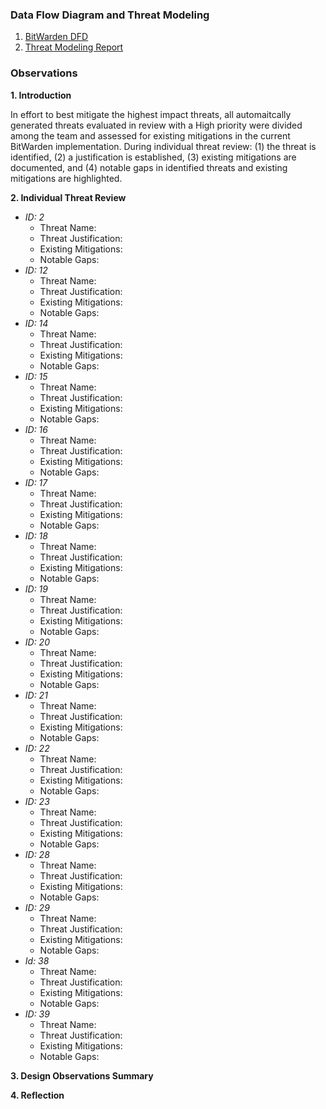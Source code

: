 ### Data Flow Diagram and Threat Modeling

1. [BitWarden DFD](https://github.com/DoctorEww/software-assurance/blob/main/Design/readme.md)
2. [Threat Modeling Report](https://htmlpreview.github.io/?https://github.com/DoctorEww/software-assurance/blob/main/Design/BitWardenReport.html)

### Observations

**1. Introduction**

In effort to best mitigate the highest impact threats, all automaitcally generated threats evaluated in review with a High priority were divided among the team and assessed for existing mitigations in the current BitWarden implementation. During individual threat review: (1) the threat is identified, (2) a justification is established, (3) existing mitigations are documented, and (4) notable gaps in identified threats and existing mitigations are highlighted. 

**2. Individual Threat Review**
  - *ID:  2*
    - Threat Name:
    - Threat Justification:
    - Existing Mitigations:
    - Notable Gaps:
  - *ID: 12*
    - Threat Name:
    - Threat Justification:
    - Existing Mitigations:
    - Notable Gaps:
  - *ID: 14*
    - Threat Name:
    - Threat Justification:
    - Existing Mitigations:
    - Notable Gaps:
  - *ID: 15*
    - Threat Name:
    - Threat Justification:
    - Existing Mitigations:
    - Notable Gaps:
  - *ID: 16*
    - Threat Name:
    - Threat Justification:
    - Existing Mitigations:
    - Notable Gaps:
  - *ID: 17*
    - Threat Name:
    - Threat Justification:
    - Existing Mitigations:
    - Notable Gaps:
  - *ID: 18*
    - Threat Name:
    - Threat Justification:
    - Existing Mitigations:
    - Notable Gaps:
  - *ID: 19*
    - Threat Name:
    - Threat Justification:
    - Existing Mitigations:
    - Notable Gaps:
  - *ID: 20*
    - Threat Name:
    - Threat Justification:
    - Existing Mitigations:
    - Notable Gaps:
  - *ID: 21*
    - Threat Name:
    - Threat Justification:
    - Existing Mitigations:
    - Notable Gaps:
  - *ID: 22*
    - Threat Name:
    - Threat Justification:
    - Existing Mitigations:
    - Notable Gaps:
  - *ID: 23*
    - Threat Name:
    - Threat Justification:
    - Existing Mitigations:
    - Notable Gaps:
  - *ID: 28*
    - Threat Name:
    - Threat Justification:
    - Existing Mitigations:
    - Notable Gaps:
  - *ID: 29*
    - Threat Name:
    - Threat Justification:
    - Existing Mitigations:
    - Notable Gaps:
  - *Id: 38*
    - Threat Name:
    - Threat Justification:
    - Existing Mitigations:
    - Notable Gaps:
  - *ID: 39*
    - Threat Name:
    - Threat Justification:
    - Existing Mitigations:
    - Notable Gaps:
  
**3. Design Observations Summary**

**4. Reflection**
